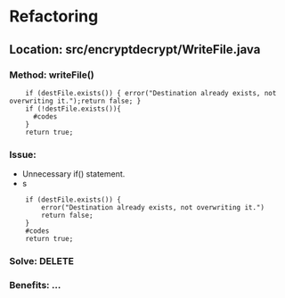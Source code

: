 # Refactoring
## Location: src/encryptdecrypt/WriteFile.java
### Method: writeFile()
```
    if (destFile.exists()) { error("Destination already exists, not overwriting it.");return false; }
    if (!destFile.exists()){
      #codes
    }
    return true;
```
### Issue:
- Unnecessary if() statement.
- s
```
    if (destFile.exists()) {
        error("Destination already exists, not overwriting it.")
        return false;
    }
    #codes
    return true;
```
### Solve: DELETE
### Benefits: ...
